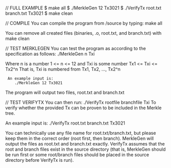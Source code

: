 // FULL EXAMPLE
   $ make all
   $ ./MerkleGen 12 Tx3021
   $ ./VerifyTx root.txt branch.txt Tx3021
   $ make clean

// COMPILE
You can compile the program from /source by typing:
    make all

You can remove all created files (binaries, .o, root.txt, and branch.txt) with
    make clean


// TEST MERKLEGEN
You can test the program as according to the specification as follows:
    ./MerkleGen n Txi

Where n is a number 1 <= n <= 12
and Txi is some number Tx1 <= Txi <= Tx2^n
That is, Txi is numbered from Tx1, Tx2, ..., Tx2^n

     An example input is:
     	./MerkleGen 12 Tx3021

The program will output two files, root.txt and branch.txt

// TEST VERIFYTX
You can then run:
    ./VerifyTx rootfile branchfile Txi
To verify whether the provided Tx can be proven to be included in the Merkle tree. 

   An example input is:
        ./VerifyTx root.txt branch.txt Tx3021

You can technically use any file name for root.txt/branch.txt, but please keep them in the correct order (root first, then branch).
MerkleGen will output the files as root.txt and branch.txt exactly.
VerifyTx assumes that the root and branch files exist in the source directory
(that is, MerkleGen should be run first or some root/branch files should be placed in the source directory before VerifyTx is run). 
